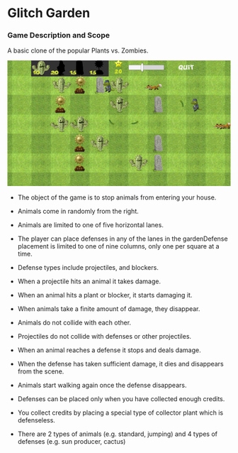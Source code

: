 # Glitch Garden

### **Game Description and Scope**

A basic clone of the popular Plants vs. Zombies.

![Screen Shot 2018-07-30 at 11.28.52](https://github.com/Silver92/Plant-VS-Zombie-Prototype/blob/master/Screen%20Shot%202018-07-30%20at%2011.28.52.png)

* The object of the game is to stop animals from entering your house.

* Animals come in randomly from the right.

* Animals are limited to one of five horizontal lanes.

* The player can place defenses in any of the lanes in the gardenDefense placement is limited to one of nine columns, only one per square at a time.
* Defense types include projectiles, and blockers.
* When a projectile hits an animal it takes damage.
* When an animal hits a plant or blocker, it starts damaging it.
* When animals take a finite amount of damage, they disappear.
* Animals do not collide with each other.
* Projectiles do not collide with defenses or other projectiles.
* When an animal reaches a defense it stops and deals damage.
* When the defense has taken sufficient damage, it dies and disappears from the scene.
* Animals start walking again once the defense disappears.
* Defenses can be placed only when you have collected enough credits.
* You collect credits by placing a special type of collector plant which is defenseless.
* There are 2 types of animals (e.g. standard, jumping) and 4 types of defenses (e.g. sun producer, cactus)

